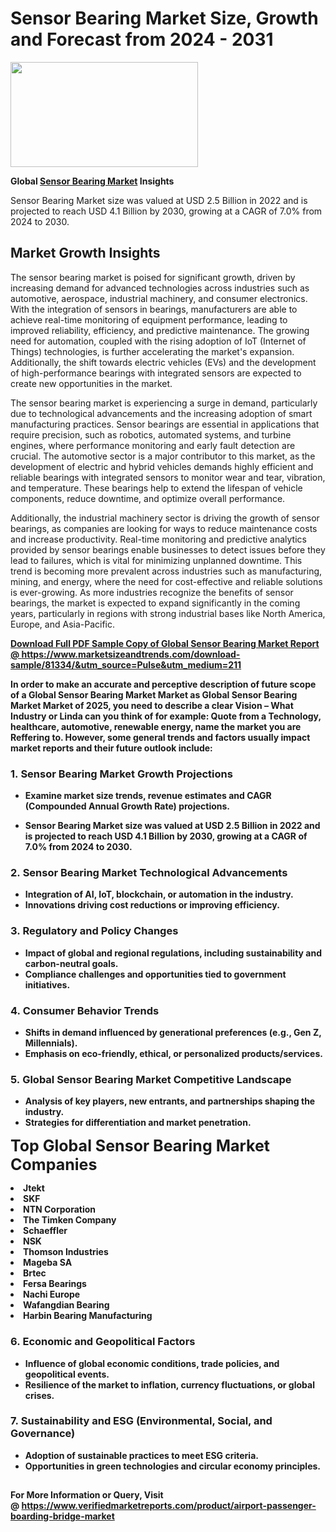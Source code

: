 <H1>Sensor Bearing Market Size, Growth and Forecast from 2024 - 2031</H1><img class="aligncenter size-medium wp-image-584254" src="https://thirdeyenews.in/wp-content/uploads/2024/09/Global-Market-Research-300x168.jpeg" alt="" width="300" height="168" /><p><strong>Global&nbsp;<a href="https://www.marketsizeandtrends.com/download-sample/81334/&amp;utm_source=Pulse&amp;utm_medium=211">Sensor Bearing Market</a> Insights</strong></p><p>Sensor Bearing Market size was valued at USD 2.5 Billion in 2022 and is projected to reach USD 4.1 Billion by 2030, growing at a CAGR of 7.0% from 2024 to 2030.</p><p><h2>Market Growth Insights</h2> <p>The sensor bearing market is poised for significant growth, driven by increasing demand for advanced technologies across industries such as automotive, aerospace, industrial machinery, and consumer electronics. With the integration of sensors in bearings, manufacturers are able to achieve real-time monitoring of equipment performance, leading to improved reliability, efficiency, and predictive maintenance. The growing need for automation, coupled with the rising adoption of IoT (Internet of Things) technologies, is further accelerating the market's expansion. Additionally, the shift towards electric vehicles (EVs) and the development of high-performance bearings with integrated sensors are expected to create new opportunities in the market.</p> <p><strong><a href="#"></a></strong></p> <p>The sensor bearing market is experiencing a surge in demand, particularly due to technological advancements and the increasing adoption of smart manufacturing practices. Sensor bearings are essential in applications that require precision, such as robotics, automated systems, and turbine engines, where performance monitoring and early fault detection are crucial. The automotive sector is a major contributor to this market, as the development of electric and hybrid vehicles demands highly efficient and reliable bearings with integrated sensors to monitor wear and tear, vibration, and temperature. These bearings help to extend the lifespan of vehicle components, reduce downtime, and optimize overall performance.</p> <p>Additionally, the industrial machinery sector is driving the growth of sensor bearings, as companies are looking for ways to reduce maintenance costs and increase productivity. Real-time monitoring and predictive analytics provided by sensor bearings enable businesses to detect issues before they lead to failures, which is vital for minimizing unplanned downtime. This trend is becoming more prevalent across industries such as manufacturing, mining, and energy, where the need for cost-effective and reliable solutions is ever-growing. As more industries recognize the benefits of sensor bearings, the market is expected to expand significantly in the coming years, particularly in regions with strong industrial bases like North America, Europe, and Asia-Pacific.</p> <p><strong><a href="#"></p><p><span class=""><strong>Download Full PDF Sample Copy of Global Sensor Bearing Market Report</strong> @ <a href="https://www.marketsizeandtrends.com/download-sample/81334/&amp;utm_source=Pulse&amp;utm_medium=211" target="_blank">https://www.marketsizeandtrends.com/download-sample/81334/&amp;utm_source=Pulse&amp;utm_medium=211</a></span></p><p>In order to make an accurate and perceptive description of future scope of a Global&nbsp;Sensor Bearing Market Market as Global&nbsp;Sensor Bearing Market Market of 2025, you need to describe a clear Vision &ndash; What Industry or Linda can you think of for example: Quote from a Technology, healthcare, automotive, renewable energy, name the market you are Reffering to. However, some general trends and factors usually impact market reports and their future outlook include:</p><h3>1.&nbsp;<strong>Sensor Bearing Market Growth Projections</strong></h3><ul><li>Examine market size trends, revenue estimates and CAGR (Compounded Annual Growth Rate) projections.</li><li><p>Sensor Bearing Market size was valued at USD 2.5 Billion in 2022 and is projected to reach USD 4.1 Billion by 2030, growing at a CAGR of 7.0% from 2024 to 2030.</p></li></ul><h3>2.&nbsp;<strong>Sensor Bearing Market Technological Advancements</strong></h3><ul><li>Integration of AI, IoT, blockchain, or automation in the industry.</li><li>Innovations driving cost reductions or improving efficiency.</li></ul><h3>3.&nbsp;<strong>Regulatory and Policy Changes</strong></h3><ul><li>Impact of global and regional regulations, including sustainability and carbon-neutral goals.</li><li>Compliance challenges and opportunities tied to government initiatives.</li></ul><h3>4.&nbsp;<strong>Consumer Behavior Trends</strong></h3><ul><li>Shifts in demand influenced by generational preferences (e.g., Gen Z, Millennials).</li><li>Emphasis on eco-friendly, ethical, or personalized products/services.</li></ul><h3>5.&nbsp;<strong>Global Sensor Bearing Market Competitive Landscape</strong></h3><ul><li>Analysis of key players, new entrants, and partnerships shaping the industry.</li><li>Strategies for differentiation and market penetration.</li></ul><p data-pm-slice="1 1 []"><span style="color: inherit; font-family: inherit; font-size: 25px;">Top Global Sensor Bearing Market Companies</span></p><div class="" data-test-id=""><p><li>Jtekt</li><li> SKF</li><li> NTN Corporation</li><li> The Timken Company</li><li> Schaeffler</li><li> NSK</li><li> Thomson Industries</li><li> Mageba SA</li><li> Brtec</li><li> Fersa Bearings</li><li> Nachi Europe</li><li> Wafangdian Bearing</li><li> Harbin Bearing Manufacturing</li></p></div><h3>6.&nbsp;<strong>Economic and Geopolitical Factors</strong></h3><ul><li>Influence of global economic conditions, trade policies, and geopolitical events.</li><li>Resilience of the market to inflation, currency fluctuations, or global crises.</li></ul><h3>7.&nbsp;<strong>Sustainability and ESG (Environmental, Social, and Governance)</strong></h3><ul><li>Adoption of sustainable practices to meet ESG criteria.</li><li>Opportunities in green technologies and circular economy principles.</li></ul><h2><strong style="font-size: 14px;">For More Information or Query, Visit @&nbsp;</strong><a style="background-color: #ffffff; font-size: 14px;" href="https://www.marketsizeandtrends.com/report/sensor-bearing-market/" target="_blank">https://www.verifiedmarketreports.com/product/airport-passenger-boarding-bridge-market</a></h2>
